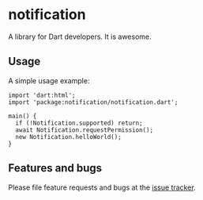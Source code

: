 # notification

A library for Dart developers. It is awesome.

## Usage

A simple usage example:

    import 'dart:html';
    import 'package:notification/notification.dart';

    main() {
      if (!Notification.supported) return;
      await Notification.requestPermission();
      new Notification.helloWorld();
    }

## Features and bugs

Please file feature requests and bugs at the [issue tracker][tracker].

[tracker]: http://example.com/issues/replaceme
